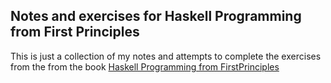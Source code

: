 ## Notes and exercises for Haskell Programming from First Principles

This is just a collection of my notes and attempts to complete the exercises
from the from the book
[Haskell Programming from FirstPrinciples](http://haskellbook.com/)
